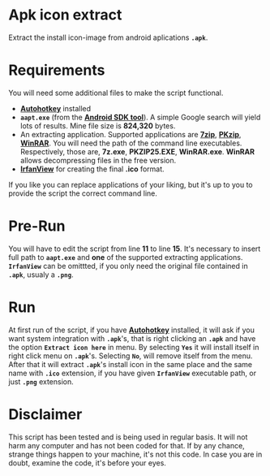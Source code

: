# Apk icon extract

Extract the install icon-image from android aplications **```.apk```**.

# Requirements
You will need some additional files to make the script functional.<br/>
  * **[Autohotkey](https://autohotkey.com/)** installed
  * **```aapt.exe```** (from the **[Android SDK tool](https://developer.android.com/studio/index.html)**). A simple Google search will yield lots of results. Mine file size is **824,320** bytes.
  * An extracting application. Supported applications are **[7zip](http://www.7-zip.org/)**, **[PKzip](https://www.google.gr/search?q=PKzip+2.5)**, **[WinRAR](https://www.rarlab.com/)**. You will need the path of the command line executables. Respectively, those are, **7z.exe**, **PKZIP25.EXE**, **WinRAR.exe**. **WinRAR** allows decompressing files in the free version.
  * **[IrfanView](http://www.irfanview.com/)** for creating the final **.ico** format.<br/>

If you like you can replace applications of your liking, but it's up to you to provide the script the correct command line.

# Pre-Run
You will have to edit the script from line **11** to line **15**. It's necessary to insert full path to **```aapt.exe```** and **one** of the supported extracting applications. **```IrfanView```** can be omittted, if you only need the original file contained in **```.apk```**, usualy a **```.png```**.

# Run
At first run of the script, if you have **[Autohotkey](https://autohotkey.com/)** installed, it will ask if you want system integration with **```.apk```**'s, that is right clicking an **```.apk```** and have the option **```Extract icon here```** in menu. By selecting **```Yes```** it will install itself in right click menu on **```.apk```**'s. Selecting **```No```**, will remove itself from the menu. After that it will extract **```.apk```**'s install icon in the same place and the same name with **```.ico```** extension, if you have given **```IrfanView```** executable path, or just **```.png```** extension.

# Disclaimer
This script has been tested and is being used in regular basis. It will not harm any computer and has not been coded for that. If by any chance, strange things happen to your machine, it's not this code. In case you are in doubt, examine the code, it's before your eyes.
